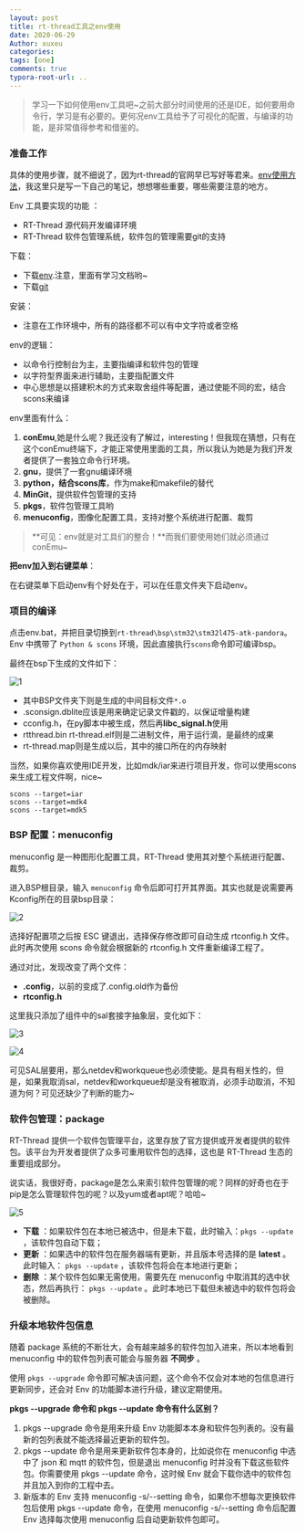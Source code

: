 ```yaml
---
layout: post
title: rt-thread工具之env使用
date: 2020-06-29
Author: xuxeu
categories: 
tags: [one]
comments: true
typora-root-url: ..
---
```


> 学习一下如何使用env工具吧~之前大部分时间使用的还是IDE，如何要用命令行，学习是有必要的。更何况env工具给予了可视化的配置，与编译的功能，是非常值得参考和借鉴的。

### 准备工作

具体的使用步骤，就不细说了，因为rt-thread的官网早已写好等君来。[env使用方法](https://www.rt-thread.org/document/site/programming-manual/env/env/#env_2)，我这里只是写一下自己的笔记，想想哪些重要，哪些需要注意的地方。

Env 工具要实现的功能 ：

- RT-Thread 源代码开发编译环境
- RT-Thread 软件包管理系统，软件包的管理需要git的支持

下载：

- 下载[env](https://www.rt-thread.org/page/download.html).注意，里面有学习文档哟~
- 下载[git](https://git-scm.com/downloads)

安装：

- 注意在工作环境中，所有的路径都不可以有中文字符或者空格

env的逻辑：

- 以命令行控制台为主，主要指编译和软件包的管理
- 以字符型界面来进行辅助，主要指配置文件
- 中心思想是以搭建积木的方式来取舍组件等配置，通过使能不同的宏，结合scons来编译

env里面有什么：

1. **conEmu**,她是什么呢？我还没有了解过，interesting！但我现在猜想，只有在这个conEmu终端下，才能正常使用里面的工具，所以我认为她是为我们开发者提供了一套独立命令行环境。
2. **gnu**，提供了一套gnu编译环境
3. **python，结合scons库**，作为make和makefile的替代
4. **MinGit**，提供软件包管理的支持
5. **pkgs**，软件包管理工具哟
6. **menuconfig**，图像化配置工具，支持对整个系统进行配置、裁剪

> **可见：env就是对工具们的整合！**而我们要使用她们就必须通过conEmu~

**把env加入到右键菜单**：

在右键菜单下启动env有个好处在于，可以在任意文件夹下启动env。

### 项目的编译

点击env.bat，并把目录切换到`rt-thread\bsp\stm32\stm32l475-atk-pandora`。Env 中携带了 `Python & scons` 环境，因此直接执行`scons`命令即可编译bsp。

最终在bsp下生成的文件如下：

![1](/images/2020-06-29-env-use/1.png)

- 其中BSP文件夹下则是生成的中间目标文件`*.o`
- .sconsign.dblite应该是用来确定记录文件戳的，以保证增量构建
- cconfig.h，在py脚本中被生成，然后再**libc_signal.h**使用
- rtthread.bin rt-thread.elf则是二进制文件，用于运行滴，是最终的成果
- rt-thread.map则是生成以后，其中的接口所在的内存映射



当然，如果你喜欢使用IDE开发，比如mdk/iar来进行项目开发，你可以使用scons来生成工程文件啊，nice~

```shell
scons --target=iar
scons --target=mdk4
scons --target=mdk5
```

### BSP 配置：menuconfig

menuconfig 是一种图形化配置工具，RT-Thread 使用其对整个系统进行配置、裁剪。

进入BSP根目录，输入 `menuconfig` 命令后即可打开其界面。其实也就是说需要再Kconfig所在的目录bsp目录：

![2](/images/2020-06-29-env-use/2.png)

选择好配置项之后按 ESC 键退出，选择保存修改即可自动生成 rtconfig.h 文件。此时再次使用 scons 命令就会根据新的 rtconfig.h 文件重新编译工程了。

通过对比，发现改变了两个文件：

- **.config**，以前的变成了.config.old作为备份
- **rtconfig.h**

这里我只添加了组件中的sal套接字抽象层，变化如下：

![3](/images/2020-06-29-env-use/3.png)

![4](/images/2020-06-29-env-use/4.png)

可见SAL层要用，那么netdev和workqueue也必须使能。是具有相关性的，但是，如果我取消sal，netdev和workqueue却是没有被取消，必须手动取消，不知道为何？可见还缺少了判断的能力~

### 软件包管理：package

RT-Thread 提供一个软件包管理平台，这里存放了官方提供或开发者提供的软件包。该平台为开发者提供了众多可重用软件包的选择，这也是 RT-Thread 生态的重要组成部分。

说实话，我很好奇，package是怎么来索引软件包管理的呢？同样的好奇也在于pip是怎么管理软件包的呢？以及yum或者apt呢？哈哈~

![5](/images/2020-06-29-env-use/5.png)

- **下载** ：如果软件包在本地已被选中，但是未下载，此时输入：`pkgs --update` ，该软件包自动下载；
- **更新** ：如果选中的软件包在服务器端有更新，并且版本号选择的是 **latest** 。此时输入： `pkgs --update` ，该软件包将会在本地进行更新；
- **删除** ：某个软件包如果无需使用，需要先在 menuconfig 中取消其的选中状态，然后再执行： `pkgs --update` 。此时本地已下载但未被选中的软件包将会被删除。

### 升级本地软件包信息

随着 package 系统的不断壮大，会有越来越多的软件包加入进来，所以本地看到 menuconfig 中的软件包列表可能会与服务器 **不同步** 。

使用 `pkgs --upgrade` 命令即可解决该问题，这个命令不仅会对本地的包信息进行更新同步，还会对 Env 的功能脚本进行升级，建议定期使用。

 **pkgs --upgrade 命令和 pkgs --update 命令有什么区别？**

1. pkgs --upgrade 命令是用来升级 Env 功能脚本本身和软件包列表的。没有最新的包列表就不能选择最近更新的软件包。
2. pkgs --update 命令是用来更新软件包本身的，比如说你在 menuconfig 中选中了 json 和 mqtt 的软件包，但是退出 menuconfig 时并没有下载这些软件包。你需要使用 pkgs --update 命令，这时候 Env 就会下载你选中的软件包并且加入到你的工程中去。
3. 新版本的 Env 支持 menuconfig -s/--setting 命令，如果你不想每次更换软件包后使用 pkgs --update 命令，在使用 menuconfig -s/--setting 命令后配置 Env 选择每次使用 menuconfig 后自动更新软件包即可。











